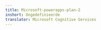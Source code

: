 ```yaml
---
title: Microsoft-powerapps-plan-2
inshort: Ongedefinieerde
translator: Microsoft Cognitive Services
---
```




